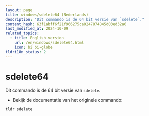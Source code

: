 ```yaml
---
layout: page
title: windows/sdelete64 (Nederlands)
description: "Dit commando is de 64 bit versie van `sdelete`."
content_hash: 63f1abff6f21f966275ca0247874845d03ed32a6
last_modified_at: 2024-10-09
related_topics:
  - title: English version
    url: /en/windows/sdelete64.html
    icon: bi bi-globe
tldri18n_status: 2
---
```

# sdelete64

Dit commando is de 64 bit versie van `sdelete`.

- Bekijk de documentatie van het originele commando:

`tldr sdelete`
